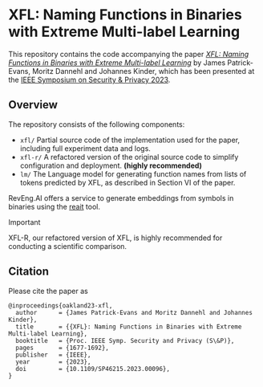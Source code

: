 # XFL: Naming Functions in Binaries with Extreme Multi-label Learning

This repository contains the code accompanying the paper [_XFL: Naming Functions in Binaries with Extreme Multi-label Learning_](https://arxiv.org/abs/2107.13404) by James Patrick-Evans, Moritz Dannehl and Johannes Kinder, which has been presented at the [IEEE Symposium on Security & Privacy 2023](https://sp2023.ieee-security.org/index.html). 

## Overview

The repository consists of the following components:

* `xfl/` Partial source code of the implementation used for the paper, including full experiment data and logs.
* `xfl-r/` A refactored version of the original source code to simplify configuration and deployment. **(highly recommended)**
* `lm/` The Language model for generating function names from lists of tokens predicted by XFL, as described in Section VI of the paper.

RevEng.AI offers a service to generate embeddings from symbols in binaries using the [reait](https://github.com/RevEngAI/reait) tool.

> [!IMPORTANT]
> XFL-R, our refactored version of XFL, is highly recommended for conducting a scientific comparison.


## Citation
Please cite the paper as
```
@inproceedings{oakland23-xfl,
  author      = {James Patrick-Evans and Moritz Dannehl and Johannes Kinder},
  title       = {{XFL}: Naming Functions in Binaries with Extreme Multi-label Learning},
  booktitle   = {Proc. IEEE Symp. Security and Privacy (S\&P)},
  pages       = {1677-1692},
  publisher   = {IEEE},
  year        = {2023},
  doi         = {10.1109/SP46215.2023.00096},
}
```
